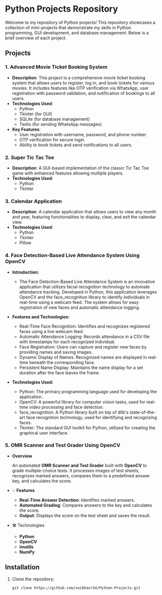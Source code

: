 # Python Projects Repository

Welcome to my repository of Python projects! This repository showcases a collection of mini-projects that demonstrate my skills in Python programming, GUI development, and database management. Below is a brief overview of each project.

## Projects

### 1. Advanced Movie Ticket Booking System
- **Description**: This project is a comprehensive movie ticket booking system that allows users to register, log in, and book tickets for various movies. It includes features like OTP verification via WhatsApp, user registration with password validation, and notification of bookings to all users.
- **Technologies Used**: 
  - Python
  - Tkinter (for GUI)
  - SQLite (for database management)
  - Twilio (for sending WhatsApp messages)
- **Key Features**:
  - User registration with username, password, and phone number.
  - OTP verification for secure login.
  - Ability to book tickets and send notifications to all users.

### 2. Super Tic Tac Toe
- **Description**: A GUI-based implementation of the classic Tic Tac Toe game with enhanced features allowing multiple players.
- **Technologies Used**: 
  - Python
  - Tkinter

### 3. Calendar Application
- **Description**: A calendar application that allows users to view any month and year, featuring functionalities to display, clear, and exit the calendar view.
- **Technologies Used**: 
  - Python
  - Tkinter
  - Pillow
 
### 4. Face Detection-Based Live Attendance System Using OpenCV

- **Introduction:**
  - The Face Detection-Based Live Attendance System is an innovative application that utilizes facial recognition technology to automate attendance tracking. Developed in Python, this application leverages OpenCV and the face_recognition library to identify individuals in real-time using a webcam feed. The system allows for easy registration of new faces and automatic attendance logging.

- **Features and Technologies:**
  - Real-Time Face Recognition: Identifies and recognizes registered faces using a live webcam feed.
  - Automatic Attendance Logging: Records attendance in a CSV file with timestamps for each recognized individual.
  - Face Registration: Users can capture and register new faces by providing names and saving images.
  - Dynamic Display of Names: Recognized names are displayed in real-time beneath the corresponding face.
  - Persistent Name Display: Maintains the name display for a set duration after the face leaves the frame.
- **Technologies Used:**
  - Python: The primary programming language used for developing the application.
  - OpenCV: A powerful library for computer vision tasks, used for real-time video processing and face detection.
  - face_recognition: A Python library built on top of dlib's state-of-the-art face recognition technology, used for identifying and recognizing faces.
  - Tkinter: The standard GUI toolkit for Python, utilized for creating the graphical user interface.


### 5. OMR Scanner and Test Grader Using OpenCV

 - **Overview**

     An automated **OMR Scanner and Test Grader** built with **OpenCV** to grade multiple-choice tests. It processes images of test sheets, recognizes marked answers, compares them to a predefined answer key, and      calculates the score.


- 💡 **Features**

  - **Real-Time Answer Detection**: Identifies marked answers.
  - **Automated Grading**: Compares answers to the key and calculates the score.
  - **Output**: Displays the score on the test sheet and saves the result.


- 🛠️ Technologies

  - **Python**
  - **OpenCV**
  - **imutils**
  - **NumPy**


## Installation

1. Clone the repository:
   ```
   git clone https://github.com/vaibhavr54/Python-Projects.git
   ```
